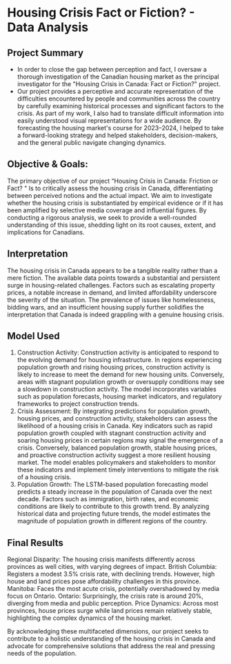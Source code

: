 # Housing Crisis Fact or Fiction? - Data Analysis
## Project Summary

* In order to close the gap between perception and fact, I oversaw a thorough investigation of the Canadian housing market as the principal investigator for the "Housing Crisis in Canada: Fact or Fiction?" project. 
* Our project provides a perceptive and accurate representation of the difficulties encountered by people and communities across the country by carefully examining historical processes and significant factors to the crisis. As part of my work, I also had to translate difficult information into easily understood visual representations for a wide audience. By forecasting the housing market's course for 2023–2024, I helped to take a forward-looking strategy and helped stakeholders, decision-makers, and the general public navigate changing dynamics.

## Objective & Goals:

The primary objective of our project “Housing Crisis in Canada: Friction or Fact? " Is to critically assess
the housing crisis in Canada, differentiating between perceived notions and the actual impact. We aim
to investigate whether the housing crisis is substantiated by empirical evidence or if it has been
amplified by selective media coverage and influential figures. By conducting a rigorous analysis, we seek
to provide a well-rounded understanding of this issue, shedding light on its root causes, extent, and
implications for Canadians.

## Interpretation
The housing crisis in Canada appears to be a tangible reality rather than a mere fiction. The available data points towards a substantial and persistent surge in housing-related challenges. Factors such as escalating property prices, a notable increase in demand, and limited affordability underscore the severity of the situation. The prevalence of issues like homelessness, bidding wars, and an insufficient housing supply further solidifies the interpretation that Canada is indeed grappling with a genuine housing crisis. 

## Model Used
1.	Construction Activity: Construction activity is anticipated to respond to the evolving demand for housing infrastructure. In regions experiencing population growth and rising housing prices, construction activity is likely to increase to meet the demand for new housing units. Conversely, areas with stagnant population growth or oversupply conditions may see a slowdown in construction activity. The model incorporates variables such as population forecasts, housing market indicators, and regulatory frameworks to project construction trends.
2.	Crisis Assessment: By integrating predictions for population growth, housing prices, and construction activity, stakeholders can assess the likelihood of a housing crisis in Canada. Key indicators such as rapid population growth coupled with stagnant construction activity and soaring housing prices in certain regions may signal the emergence of a crisis. Conversely, balanced population growth, stable housing prices, and proactive construction activity suggest a more resilient housing market. The model enables policymakers and stakeholders to monitor these indicators and implement timely interventions to mitigate the risk of a housing crisis.
3.	Population Growth: The LSTM-based population forecasting model predicts a steady increase in the population of Canada over the next decade. Factors such as immigration, birth rates, and economic conditions are likely to contribute to this growth trend. By analyzing historical data and projecting future trends, the model estimates the magnitude of population growth in different regions of the country.


## Final Results
Regional Disparity: The housing crisis manifests differently across provinces as well cities, with varying degrees of impact.
British Columbia: Registers a modest 3.5% crisis rate, with declining trends. However, high house and land prices pose affordability challenges in this province.
Manitoba: Faces the most acute crisis, potentially overshadowed by media focus on Ontario.
Ontario: Surprisingly, the crisis rate is around 20%, diverging from media and public perception.
Price Dynamics: Across most provinces, house prices surge while land prices remain relatively stable, highlighting the complex dynamics of the housing market.


By acknowledging these multifaceted dimensions, our project seeks to contribute to a holistic understanding of the housing crisis in Canada and advocate for comprehensive solutions that address the real and pressing needs of the population.
